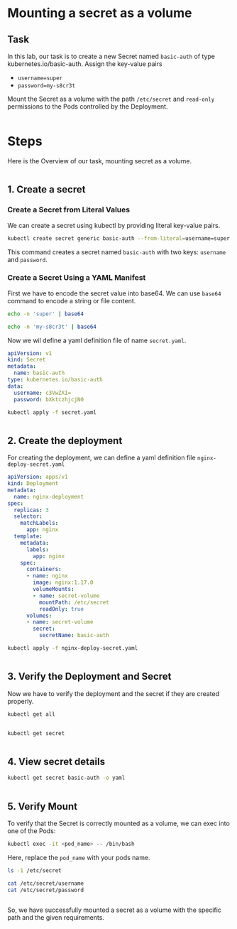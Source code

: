 # Mounting a secret as a volume

## Task

In this lab, our task is to create a new Secret named `basic-auth` of type kubernetes.io/basic-auth. Assign the key-value pairs 

- `username=super`
- `password=my-s8cr3t`

Mount the Secret as a volume with the path `/etc/secret` and `read-only` permissions to the Pods controlled by the Deployment.


<img src="https://github.com/Minhaz00/K8s-lab/blob/yasin/lab-secretAsVol/images/overview-scrt-vol.png?raw=true" alt="" />

# Steps

Here is the Overview of our task, mounting secret as a volume.

<img src="https://github.com/Minhaz00/K8s-lab/blob/yasin/lab-secretAsVol/images/overview2.png?raw=true" alt="" />


## 1. Create a secret

### Create a Secret from Literal Values
We can create a secret using kubectl by providing literal key-value pairs.

```bash
kubectl create secret generic basic-auth --from-literal=username=super --from-literal=password=my-s8cr3t
```

This command creates a secret named `basic-auth` with two keys: `username` and `password`.

### Create a Secret Using a YAML Manifest

First we have to encode the secret value into base64. We can use `base64` command to encode a string or file content.

```bash
echo -n 'super' | base64
```

```bash
echo -n 'my-s8cr3t' | base64
```

Now we wil define a yaml definition file of name `secret.yaml`.

```YAML
apiVersion: v1
kind: Secret
metadata:
  name: basic-auth
type: kubernetes.io/basic-auth
data:
  username: c3VwZXI=
  password: bXktczhjcjN0
```

```bash
kubectl apply -f secret.yaml
```

<img src="https://github.com/Minhaz00/K8s-lab/blob/yasin/lab-secretAsVol/images/secret-yaml.png?raw=true" alt="" />

## 2. Create the deployment

For creating the deployment, we can define a yaml definition file  `nginx-deploy-secret.yaml`

```YAML
apiVersion: apps/v1
kind: Deployment
metadata:
  name: nginx-deployment
spec:
  replicas: 3
  selector:
    matchLabels:
      app: nginx
  template:
    metadata:
      labels:
        app: nginx
    spec:
      containers:
      - name: nginx
        image: nginx:1.17.0
        volumeMounts:
        - name: secret-volume
          mountPath: /etc/secret
          readOnly: true
      volumes:
      - name: secret-volume
        secret:
          secretName: basic-auth
```

```bash
kubectl apply -f nginx-deploy-secret.yaml
```

<img src="https://github.com/Minhaz00/K8s-lab/blob/yasin/lab-secretAsVol/images/nginx-deploy-secret.png?raw=true" alt="" />

## 3. Verify the Deployment and Secret

Now we have to verify the deployment and the secret if they are created properly.

```bash
kubectl get all
```

<img src="https://github.com/Minhaz00/K8s-lab/blob/yasin/lab-secretAsVol/images/verify-all-created.png?raw=true" alt="" />

```bash
kubectl get secret
```

<img src="https://github.com/Minhaz00/K8s-lab/blob/yasin/lab-secretAsVol/images/view-secret.png?raw=true" alt="" />

## 4. View secret details

```bash
kubectl get secret basic-auth -o yaml
```

<img src="https://github.com/Minhaz00/K8s-lab/blob/yasin/lab-secretAsVol/images/view-secret-wide.png?raw=true" alt="" />

## 5. Verify Mount

To verify that the Secret is correctly mounted as a volume, we can exec into one of the Pods:

```bash
kubectl exec -it <pod_name> -- /bin/bash
```
Here, replace the `pod_name` with your pods name.

```bash
ls -1 /etc/secret
```

```bash
cat /etc/secret/username
cat /etc/secret/password
```

<img src="https://github.com/Minhaz00/K8s-lab/blob/yasin/lab-secretAsVol/images/verfiy-mount-final.png?raw=true" alt="" />

So, we have successfully mounted a secret as a volume with the specific path and the given requirements.




